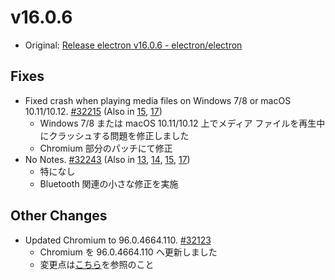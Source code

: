 # v16.0.6

- Original: [Release electron v16.0.6 - electron/electron](https://github.com/electron/electron/releases/tag/v16.0.6)

## Fixes

- Fixed crash when playing media files on Windows 7/8 or macOS 10.11/10.12. [#32215](https://github.com/electron/electron/pull/32215) (Also in [15](https://github.com/electron/electron/pull/32213), [17](https://github.com/electron/electron/pull/32214))
  - Windows 7/8 または macOS 10.11/10.12 上でメディア ファイルを再生中にクラッシュする問題を修正しました
  - Chromium 部分のパッチにて修正
- No Notes. [#32243](https://github.com/electron/electron/pull/32243) (Also in [13](https://github.com/electron/electron/pull/32241), [14](https://github.com/electron/electron/pull/32242), [15](https://github.com/electron/electron/pull/32245), [17](https://github.com/electron/electron/pull/32244))
  - 特になし
  - Bluetooth 関連の小さな修正を実施

## Other Changes

- Updated Chromium to 96.0.4664.110. [#32123](https://github.com/electron/electron/pull/32123)
  - Chromium を 96.0.4664.110 へ更新しました
  - 変更点は[こちら](https://chromium.googlesource.com/chromium/src/+log/96.0.4664.55..96.0.4664.110?n=10000&pretty=fuller)を参照のこと
